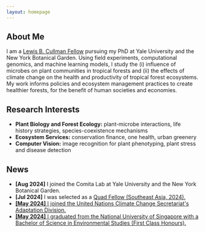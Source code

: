 ```yaml
---
layout: homepage
---
```


## About Me

I am a [Lewis B. Cullman Fellow](https://tri.yale.edu/fellows/cullman-joint-degree-program) pursuing my PhD at Yale University and the New York Botanical Garden.
Using field experiments, computational genomics, and machine learning models, I study the (i)
influence of microbes on plant communities in tropical forests and (ii) the effects of climate change
on the health and productivity of tropical forest ecosystems. My work informs policies and ecosystem
management practices to create healthier forests, for the benefit of human societies and economies. 

## Research Interests

- **Plant Biology and Forest Ecology:** plant-microbe interactions, life history strategies, species-coexistence mechanisms
- **Ecosystem Services:** conservation finance, one health, urban greenery 
- **Computer Vision:** image recognition for plant phenotyping, plant stress and disease detection

## News

- **[Aug 2024]** I joined the Comita Lab at Yale University and the New York Botanical Garden.
- **[Jul 2024]** I was selected as a <a href="https://www.quadfellowship.org/2024-quad-fellows" target="_blank"> Quad Fellow (Southeast Asia, 2024).
- **[May 2024]** I joined the United Nations Climate Change Secretariat's Adaptation Division.
- **[May 2024]** I graduated from the National University of Singapore with a Bachelor of Science in Environmental Studies (First Class Honours). 


